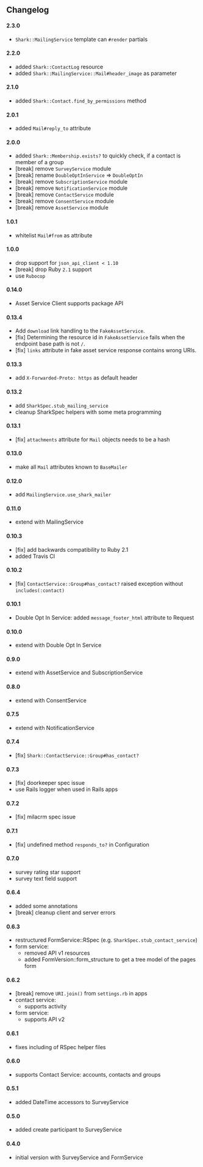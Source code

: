 ## Changelog

#### 2.3.0
- `Shark::MailingService` template can `#render` partials

#### 2.2.0
- added `Shark::ContactLog` resource
- added `Shark::MailingService::Mail#header_image` as parameter

#### 2.1.0
- added `Shark::Contact.find_by_permissions` method

#### 2.0.1
- added `Mail#reply_to` attribute

#### 2.0.0
- added `Shark::Membership.exists?` to quickly check, if a contact is member of a group
- [break] remove `SurveyService` module
- [break] rename `DoubleOptInService` => `DoubleOptIn`
- [break] remove `SubscriptionService` module
- [break] remove `NotificationService` module
- [break] remove `ContactService` module
- [break] remove `ConsentService` module
- [break] remove `AssetService` module

#### 1.0.1
- whitelist `Mail#from` as attribute

#### 1.0.0
- drop support for `json_api_client < 1.10`
- [break] drop Ruby `2.1` support
- use `Rubocop`

#### 0.14.0
- Asset Service Client supports package API

#### 0.13.4
- Add `download` link handling to the `FakeAssetService`.
- [fix] Determining the resource id in `FakeAssetService` fails when the endpoint base path is not `/`.
- [fix] `links` attribute in fake asset service response contains wrong URIs.

#### 0.13.3
- add `X-Forwarded-Proto: https` as default header

#### 0.13.2
- add `SharkSpec.stub_mailing_service`
- cleanup SharkSpec helpers with some meta programming

#### 0.13.1
- [fix] `attachments` attribute for `Mail` objects needs to be a hash

#### 0.13.0
- make all `Mail` attributes known to `BaseMailer`

#### 0.12.0
- add `MailingService.use_shark_mailer`

#### 0.11.0
- extend with MailingService

#### 0.10.3
- [fix] add backwards compatibility to Ruby 2.1
- added Travis CI

#### 0.10.2
- [fix] `ContactService::Group#has_contact?` raised exception without `includes(:contact)`

#### 0.10.1
- Double Opt In Service: added `message_footer_html` attribute to Request

#### 0.10.0
- extend with Double Opt In Service

#### 0.9.0
- extend with AssetService and SubscriptionService

#### 0.8.0
- extend with ConsentService

#### 0.7.5
- extend with NotificationService

#### 0.7.4
- [fix] `Shark::ContactService::Group#has_contact?`

#### 0.7.3
- [fix] doorkeeper spec issue
- use Rails logger when used in Rails apps

#### 0.7.2
- [fix] milacrm spec issue

#### 0.7.1
- [fix] undefined method `responds_to?` in Configuration

#### 0.7.0
- survey rating star support
- survey text field support

#### 0.6.4
- added some annotations
- [break] cleanup client and server errors

#### 0.6.3
- restructured FormService::RSpec (e.g. `SharkSpec.stub_contact_service`)
- form service:
  - removed API v1 resources
  - added FormVersion::form_structure to get a tree model of the pages form


#### 0.6.2
- [break] remove `URI.join()` from `settings.rb` in apps
- contact service:
    - supports activity
- form service:
    - supports API v2

#### 0.6.1
- fixes including of RSpec helper files

#### 0.6.0
- supports Contact Service: accounts, contacts and groups

#### 0.5.1
- added DateTime accessors to SurveyService

#### 0.5.0
- added create participant to SurveyService

#### 0.4.0
- initial version with SurveyService and FormService
